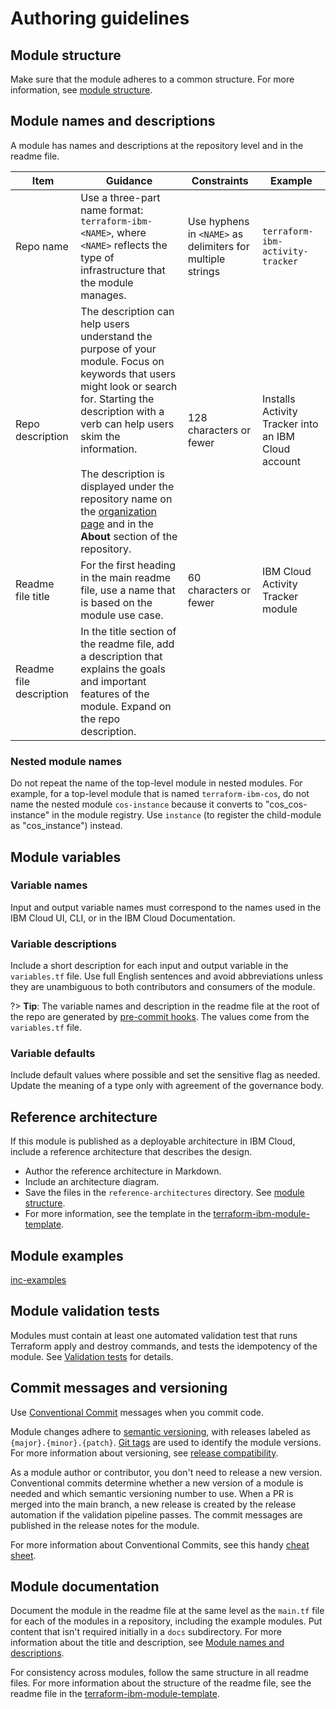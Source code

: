 # Authoring guidelines

## Module structure

Make sure that the module adheres to a common structure. For more information, see [module structure](module-structure.md).

## Module names and descriptions

A module has names and descriptions at the repository level and in the readme file.

| Item                    | Guidance | Constraints | Example |
|-------------------------|----------|-------------|---------|
| Repo name               | Use a three-part name format: `terraform-ibm-<NAME>`, where `<NAME>` reflects the type of infrastructure that the module manages. | Use hyphens in `<NAME>` as delimiters for multiple strings | `terraform-ibm-activity-tracker`|
| Repo description        | The description can help users understand the purpose of your module. Focus on keywords that users might look or search for. Starting the description with a verb can help users skim the information.<br/><br/>The description is displayed under the repository name on the [organization page](https://github.com/terraform-ibm-modules) and in the **About** section of the repository.   | 128 characters or fewer | Installs Activity Tracker into an IBM Cloud account |
| Readme file title       | For the first heading in the main readme file, use a name that is based on the module use case. | 60 characters or fewer | IBM Cloud Activity Tracker module|
| Readme file description | In the title section of the readme file, add a description that explains the goals and important features of the module. Expand on the repo description. |

### Nested module names

Do not repeat the name of the top-level module in nested modules. For example, for a top-level module that is named `terraform-ibm-cos`, do not name the nested module `cos-instance` because it converts to "cos_cos-instance" in the module registry. Use `instance` (to register the child-module as "cos_instance") instead.

## Module variables

### Variable names

Input and output variable names must correspond to the names used in the IBM Cloud UI, CLI, or in the IBM Cloud Documentation.

### Variable descriptions

Include a short description for each input and output variable in the `variables.tf` file. Use full English sentences and avoid abbreviations unless they are unambiguous to both contributors and consumers of the module.

?> **Tip**: The variable names and description in the readme file at the root of the repo are generated by [pre-commit hooks](https://github.com/terraform-ibm-modules/common-dev-assets/blob/main/module-assets/.pre-commit-config.yaml#L28). The values come from the `variables.tf` file.

### Variable defaults

Include default values where possible and set the sensitive flag as needed. Update the meaning of a type only with agreement of the governance body.

## Reference architecture

If this module is published as a deployable architecture in IBM Cloud, include a reference architecture that describes the design.

- Author the reference architecture in Markdown.
- Include an architecture diagram.
- Save the files in the `reference-architectures` directory. See [module structure](module-structure.md).
- For more information, see the template in the [terraform-ibm-module-template](https://github.com/terraform-ibm-modules/terraform-ibm-module-template/blob/main/reference-architectures/reference-architecture-template.md).

## Module examples

[inc-examples](inc-examples.md ':include')

## Module validation tests

Modules must contain at least one automated validation test that runs Terraform apply and destroy commands, and tests the idempotency of the module. See [Validation tests](tests.md) for details.

## Commit messages and versioning

Use [Conventional Commit](https://www.conventionalcommits.org) messages when you commit code.

Module changes adhere to [semantic versioning](https://semver.org/), with releases labeled as `{major}.{minor}.{patch}`. [Git tags](https://git-scm.com/book/en/v2/Git-Basics-Tagging) are used to identify the module versions. For more information about versioning, see [release compatibility](versioning.md).

As a module author or contributor, you don't need to release a new version. Conventional commits determine whether a new version of a module is needed and which semantic versioning number to use. When a PR is merged into the main branch, a new release is created by the release automation if the validation pipeline passes. The commit messages are published in the release notes for the module.

For more information about Conventional Commits, see this handy [cheat sheet](https://cheatography.com/albelop/cheat-sheets/conventional-commits/).
## Module documentation

Document the module in the readme file at the same level as the `main.tf` file for each of the modules in a repository, including the example modules. Put content that isn't required initially in a `docs` subdirectory. For more information about the title and description, see [Module names and descriptions](#module-names-and-descriptions).

For consistency across modules, follow the same structure in all readme files. For more information about the structure of the readme file, see the readme file in the [terraform-ibm-module-template](https://github.com/terraform-ibm-modules/terraform-ibm-module-template/blob/main/README.md).
